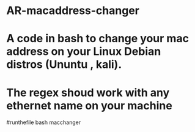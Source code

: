 # AR-macaddress-changer
# A code in bash to change your mac address on your Linux Debian distros (Ununtu , kali).
# The regex shoud work with any ethernet name on your machine 

#runthefile 
bash macchanger


